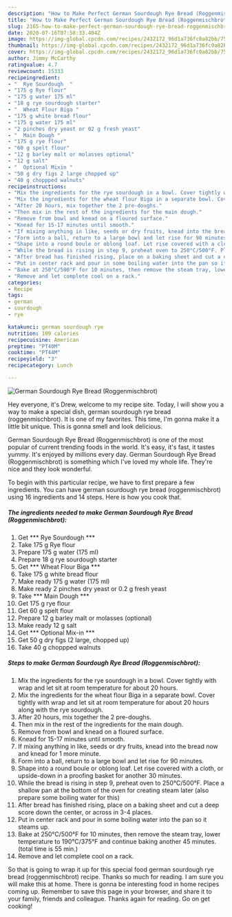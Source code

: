 ```yaml
---
description: "How to Make Perfect German Sourdough Rye Bread (Roggenmischbrot)"
title: "How to Make Perfect German Sourdough Rye Bread (Roggenmischbrot)"
slug: 2165-how-to-make-perfect-german-sourdough-rye-bread-roggenmischbrot
date: 2020-07-16T07:58:33.404Z
image: https://img-global.cpcdn.com/recipes/2432172_96d1a736fc0a82bb/751x532cq70/german-sourdough-rye-bread-roggenmischbrot-recipe-main-photo.jpg
thumbnail: https://img-global.cpcdn.com/recipes/2432172_96d1a736fc0a82bb/751x532cq70/german-sourdough-rye-bread-roggenmischbrot-recipe-main-photo.jpg
cover: https://img-global.cpcdn.com/recipes/2432172_96d1a736fc0a82bb/751x532cq70/german-sourdough-rye-bread-roggenmischbrot-recipe-main-photo.jpg
author: Jimmy McCarthy
ratingvalue: 4.7
reviewcount: 15333
recipeingredient:
- "  Rye Sourdough  "
- "175 g Rye flour"
- "175 g water 175 ml"
- "18 g rye sourdough starter"
- "  Wheat Flour Biga "
- "175 g white bread flour"
- "175 g water 175 ml"
- "2 pinches dry yeast or 02 g fresh yeast"
- "  Main Dough "
- "175 g rye flour"
- "60 g spelt flour"
- "12 g barley malt or molasses optional"
- "12 g salt"
- "  Optional Mixin "
- "50 g dry figs 2 large chopped up"
- "40 g choppped walnuts"
recipeinstructions:
- "Mix the ingredients for the rye sourdough in a bowl. Cover tightly with wrap and let sit at room temperature for about 20 hours."
- "Mix the ingredients for the wheat flour Biga in a separate bowl. Cover tightly with wrap and let sit at room temperature for about 20 hours along with the rye sourdough."
- "After 20 hours, mix together the 2 pre-doughs."
- "Then mix in the rest of the ingredients for the main dough."
- "Remove from bowl and knead on a floured surface."
- "Knead for 15-17 minutes until smooth."
- "If mixing anything in like, seeds or dry fruits, knead into the bread now and knead for 1 more minute."
- "Form into a ball, return to a large bowl and let rise for 90 minutes."
- "Shape into a round boule or oblong loaf. Let rise covered with a cloth, or upside-down in a proofing basket for another 30 minutes."
- "While the bread is rising in step 9, preheat oven to 250°C/500°F. Place a shallow pan at the bottom of the oven for creating steam later (also prepare some boiling water for this)"
- "After bread has finished rising, place on a baking sheet and cut a deep score down the center, or across in 3-4 places."
- "Put in center rack and pour in some boiling water into the pan so it steams up."
- "Bake at 250°C/500°F for 10 minutes, then remove the steam tray, lower temperature to 190°C/375°F and continue baking another 45 minutes. (total time is 55 min.)"
- "Remove and let complete cool on a rack."
categories:
- Recipe
tags:
- german
- sourdough
- rye

katakunci: german sourdough rye 
nutrition: 109 calories
recipecuisine: American
preptime: "PT40M"
cooktime: "PT44M"
recipeyield: "3"
recipecategory: Lunch

---
```



![German Sourdough Rye Bread (Roggenmischbrot)](https://img-global.cpcdn.com/recipes/2432172_96d1a736fc0a82bb/751x532cq70/german-sourdough-rye-bread-roggenmischbrot-recipe-main-photo.jpg)

Hey everyone, it's Drew, welcome to my recipe site. Today, I will show you a way to make a special dish, german sourdough rye bread (roggenmischbrot). It is one of my favorites. This time, I'm gonna make it a little bit unique. This is gonna smell and look delicious.



German Sourdough Rye Bread (Roggenmischbrot) is one of the most popular of current trending foods in the world. It's easy, it's fast, it tastes yummy. It's enjoyed by millions every day. German Sourdough Rye Bread (Roggenmischbrot) is something which I've loved my whole life. They're nice and they look wonderful.


To begin with this particular recipe, we have to first prepare a few ingredients. You can have german sourdough rye bread (roggenmischbrot) using 16 ingredients and 14 steps. Here is how you cook that.

<!--inarticleads1-->

##### The ingredients needed to make German Sourdough Rye Bread (Roggenmischbrot):

1. Get  *** Rye Sourdough  ***
1. Take 175 g Rye flour
1. Prepare 175 g water (175 ml)
1. Prepare 18 g rye sourdough starter
1. Get  *** Wheat Flour Biga ***
1. Take 175 g white bread flour
1. Make ready 175 g water (175 ml)
1. Make ready 2 pinches dry yeast or 0.2 g fresh yeast
1. Take  *** Main Dough ***
1. Get 175 g rye flour
1. Get 60 g spelt flour
1. Prepare 12 g barley malt or molasses (optional)
1. Make ready 12 g salt
1. Get  *** Optional Mix-in ***
1. Get 50 g dry figs (2 large, chopped up)
1. Take 40 g choppped walnuts




<!--inarticleads2-->

##### Steps to make German Sourdough Rye Bread (Roggenmischbrot):

1. Mix the ingredients for the rye sourdough in a bowl. Cover tightly with wrap and let sit at room temperature for about 20 hours.
1. Mix the ingredients for the wheat flour Biga in a separate bowl. Cover tightly with wrap and let sit at room temperature for about 20 hours along with the rye sourdough.
1. After 20 hours, mix together the 2 pre-doughs.
1. Then mix in the rest of the ingredients for the main dough.
1. Remove from bowl and knead on a floured surface.
1. Knead for 15-17 minutes until smooth.
1. If mixing anything in like, seeds or dry fruits, knead into the bread now and knead for 1 more minute.
1. Form into a ball, return to a large bowl and let rise for 90 minutes.
1. Shape into a round boule or oblong loaf. Let rise covered with a cloth, or upside-down in a proofing basket for another 30 minutes.
1. While the bread is rising in step 9, preheat oven to 250°C/500°F. Place a shallow pan at the bottom of the oven for creating steam later (also prepare some boiling water for this)
1. After bread has finished rising, place on a baking sheet and cut a deep score down the center, or across in 3-4 places.
1. Put in center rack and pour in some boiling water into the pan so it steams up.
1. Bake at 250°C/500°F for 10 minutes, then remove the steam tray, lower temperature to 190°C/375°F and continue baking another 45 minutes. (total time is 55 min.)
1. Remove and let complete cool on a rack.




So that is going to wrap it up for this special food german sourdough rye bread (roggenmischbrot) recipe. Thanks so much for reading. I am sure you will make this at home. There is gonna be interesting food in home recipes coming up. Remember to save this page in your browser, and share it to your family, friends and colleague. Thanks again for reading. Go on get cooking!
